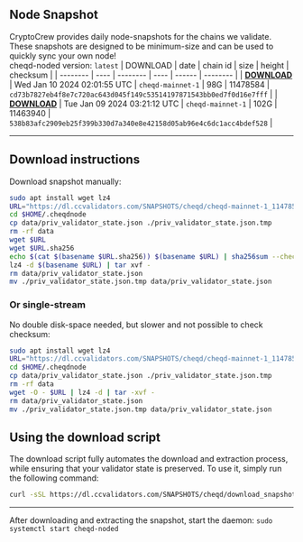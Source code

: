 ## Node Snapshot
CryptoCrew provides daily node-snapshots for the chains we validate. These snapshots are designed to be minimum-size and can be used to quickly sync your own node!  
cheqd-noded version: `latest`
| DOWNLOAD | date | chain id | size | height | checksum |
| -------- | ---- | -------- | ---- | ------ | -------- |
| **[DOWNLOAD](https://dl.ccvalidators.com/SNAPSHOTS/cheqd/cheqd-mainnet-1_11478584.tar.lz4)** | Wed Jan 10 2024 02:01:55 UTC | `cheqd-mainnet-1` | 98G | 11478584 | `cd73b7827eb4f8e7c720ac643d045f149c53514197871543bb0ed7f0d16e7fff` |
| **[DOWNLOAD](https://dl.ccvalidators.com/SNAPSHOTS/cheqd/cheqd-mainnet-1_11463940.tar.lz4)** | Tue Jan 09 2024 03:21:12 UTC | `cheqd-mainnet-1` | 102G | 11463940 | `538b83afc2909eb25f399b330d7a340e8e42158d05ab96e4c6dc1acc4bdef528` |

---

## Download instructions
Download snapshot manually:
```sh
sudo apt install wget lz4
URL="https://dl.ccvalidators.com/SNAPSHOTS/cheqd/cheqd-mainnet-1_11478584.tar.lz4"
cd $HOME/.cheqdnode
cp data/priv_validator_state.json ./priv_validator_state.json.tmp
rm -rf data
wget $URL
wget $URL.sha256
echo $(cat $(basename $URL.sha256)) $(basename $URL) | sha256sum --check
lz4 -d $(basename $URL) | tar xvf -
rm data/priv_validator_state.json
mv ./priv_validator_state.json.tmp data/priv_validator_state.json
```

### Or single-stream
No double disk-space needed, but slower and not possible to check checksum:
```sh
sudo apt install wget lz4
URL="https://dl.ccvalidators.com/SNAPSHOTS/cheqd/cheqd-mainnet-1_11478584.tar.lz4"
cd $HOME/.cheqdnode
cp data/priv_validator_state.json ./priv_validator_state.json.tmp
rm -rf data
wget -O - $URL | lz4 -d | tar -xvf -
rm data/priv_validator_state.json
mv ./priv_validator_state.json.tmp data/priv_validator_state.json
```





## Using the download script

The download script fully automates the download and extraction process, while ensuring that your validator state is preserved. To use it, simply run the following command:
```sh
curl -sSL https://dl.ccvalidators.com/SNAPSHOTS/cheqd/download_snapshot.sh | bash
```
---

After downloading and extracting the snapshot, start the daemon: `sudo systemctl start cheqd-noded`

